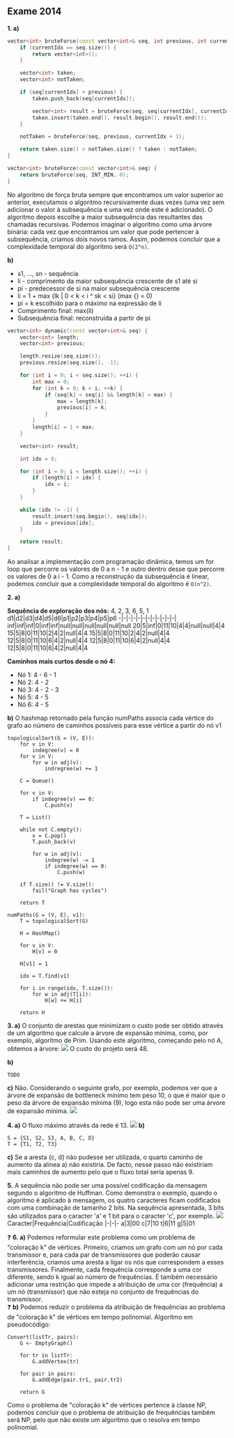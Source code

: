 ## Exame 2014

**1. a)**
```cpp
vector<int> bruteForce(const vector<int>& seq, int previous, int currentIdx) {
    if (currentIdx == seq.size()) {
        return vector<int>();
    }

    vector<int> taken;
    vector<int> notTaken;

    if (seq[currentIdx] > previous) {
        taken.push_back(seq[currentIdx]);

        vector<int> result = bruteForce(seq, seq[currentIdx], currentIdx + 1);
        taken.insert(taken.end(), result.begin(), result.end());
    }

    notTaken = bruteForce(seq, previous, currentIdx + 1);

    return taken.size() > notTaken.size() ? taken : notTaken;
}

vector<int> bruteForce(const vector<int>& seq) {
    return bruteForce(seq, INT_MIN, 0);
}
```
No algoritmo de força bruta sempre que encontramos um valor superior ao anterior, executamos o algoritmo recursivamente duas vezes (uma vez sem adicionar o valor à subsequência e uma vez onde este é adicionado). O algoritmo depois escolhe a maior subsequência das resultantes das chamadas recursivas. Podemos imaginar o algoritmo como uma árvore binária: cada vez que encontramos um valor que pode pertencer à subsequência, criamos dois novos ramos. Assim, podemos concluir que a complexidade temporal do algoritmo será `O(2^n)`.

**b)**
* s1, ..., sn - sequência
* li - comprimento da maior subsequência crescente de s1 até si
* pi - predecessor de si na maior subsequência crescente
* li = 1 + max {lk | 0 < k < i ^ sk < si} (max {} = 0)
* pi = k escolhido para o máximo na expressão de li
* Comprimento final: max(li)
* Subsequência final: reconstruída a partir de pi
```cpp
vector<int> dynamic(const vector<int>& seq) {
    vector<int> length;
    vector<int> previous;

    length.resize(seq.size());
    previous.resize(seq.size(), -1);

    for (int i = 0; i < seq.size(); ++i) {
        int max = 0;
        for (int k = 0; k < i; ++k) {
            if (seq[k] < seq[i] && length[k] > max) {
                max = length[k];
                previous[i] = k;
            }
        }
        length[i] = 1 + max;
    }

    vector<int> result;

    int idx = 0;

    for (int i = 0; i < length.size(); ++i) {
        if (length[i] > idx) {
            idx = i;
        }
    }

    while (idx != -1) {
        result.insert(seq.begin(), seq[idx]);
        idx = previous[idx];
    }

    return result;
}
```
Ao analisar a implementação com programação dinâmica, temos um for loop que percorre os valores de 0 a n - 1 e outro dentro desse que percorre os valores de 0 a i - 1. Como a reconstrução da subsequência é linear, podemos concluir que a complexidade temporal do algoritmo é `O(n^2)`.

**2. a)**

**Sequência de exploração dos nós:** 4, 2, 3, 6, 5, 1
d1|d2|d3|d4|d5|d6|p1|p2|p3|p4|p5|p6
-|-|-|-|-|-|-|-|-|-|-|-|
inf|inf|inf|0|inf|inf|null|null|null|null|null|null
20|5|inf|0|11|10|4|4|null|null|4|4
15|5|8|0|11|10|2|4|2|null|4|4
15|5|8|0|11|10|2|4|2|null|4|4
12|5|8|0|11|10|6|4|2|null|4|4
12|5|8|0|11|10|6|4|2|null|4|4
12|5|8|0|11|10|6|4|2|null|4|4

**Caminhos mais curtos desde o nó 4:**
* Nó 1: 4 - 6 - 1
* Nó 2: 4 - 2
* Nó 3: 4 - 2 - 3
* Nó 5: 4 - 5
* Nó 6: 4 - 5

**b)** O hashmap retornado pela função numPaths associa cada vértice do grafo ao número de caminhos possíveis para esse vértice a partir do nó v1
```
topologicalSort(G = (V, E)):
    for v in V:
        indegree(v) = 0
    for v in V:
        for w in adj(v):
            indregree(w) += 1
    
    C = Queue()

    for v in V:
        if indegree(v) == 0:
            C.push(v)
    
    T = List()

    while not C.empty():
        v = C.pop()
        T.push_back(v)

        for w in adj(v):
            indegree(w) -= 1
            if indegree(w) == 0:
                C.push(w)
    
    if T.size() != V.size():
        fail("Graph has cycles")
    
    return T

numPaths(G = (V, E), v1):
    T = topologicalSort(G)

    H = HashMap()

    for v in V:
        H[v] = 0

    H[v1] = 1
    
    idx = T.find(v1)

    for i in range(idx, T.size()):
        for w in adj(T[i]):
            H[w] += H[i]
    
    return H
```

**3. a)** O conjunto de arestas que minimizam o custo pode ser obtido através de um algoritmo que calcule a árvore de expansão mínima, como, por exemplo, algoritmo de Prim. Usando este algoritmo, começando pelo nó A, obtemos a árvore:
![](Imagens\AEM.jpg?raw=true)
O custo do projeto será 48.

**b)**
```
TODO
```
**c)** Não. Considerando o seguinte grafo, por exemplo, podemos ver que a árvore de expansão de bottleneck mínimo tem peso 10, o que é maior que o peso da árvore de expansão mínima (9), logo esta não pode ser uma árvore de expansão mínima.
![](Imagens\AEBM.png?raw=true)

**4. a)** O fluxo máximo através da rede é 13.
![](Imagens\FluxoMaximo.jpg?raw=true)
**b)**
```
S = {S1, S2, S3, A, B, C, D}  
T = {T1, T2, T3}
```
**c)** Se a aresta {c, d} não pudesse ser utilizada, o quarto caminho de aumento da alínea a) não existiria. De facto, nesse passo não existiriam mais caminhos de aumento pelo que o fluxo total seria apenas 9.

**5.** A sequência não pode ser uma possível codificação da mensagem segundo o algoritmo de Huffman. Como demonstra o exemplo, quando o algoritmo é aplicado à mensagem, os quatro caracteres ficam codificados com uma combinação de tamanho 2 bits. Na sequência apresentada, 3 bits são utilizados para o caracter 'a' e 1 bit para o caracter 'c', por exemplo.
![](Imagens\Huffman.png?raw=true)
Caracter|Frequência|Codificação
|-|-|-
a|3|00
c|7|10
t|6|11
g|5|01

❓ **6. a)** Podemos reformular este problema como um problema de "coloração k" de vértices. Primeiro, criamos um grafo com um nó por cada transmissor e, para cada par de transmissores que poderão causar interferência, criamos uma aresta a ligar os nós que correspondem a esses transmissores. Finalmente, cada frequência corresponde a uma cor diferente, sendo k igual ao número de frequências. É também necessário adicionar uma restrição que impede a atribuição de uma cor (frequência) a um nó (transmissor) que não esteja no conjunto de frequências do transmissor.  
❓ **b)** Podemos reduzir o problema da atribuição de frequências ao problema de "coloração k" de vértices em tempo polinomial. Algoritmo em pseudocódigo:
```
Convert(listTr, pairs):
    G <- EmptyGraph()

    for tr in listTr:
        G.addVertex(tr)
    
    for pair in pairs:
        G.addEdge(pair.tr1, pair.tr2)
    
    return G
```
Como o problema de "coloração k" de vértices pertence à classe NP, podemos concluir que o problema de atribuição de frequências também será NP, pelo que não existe um algoritmo que o resolva em tempo polinomial.